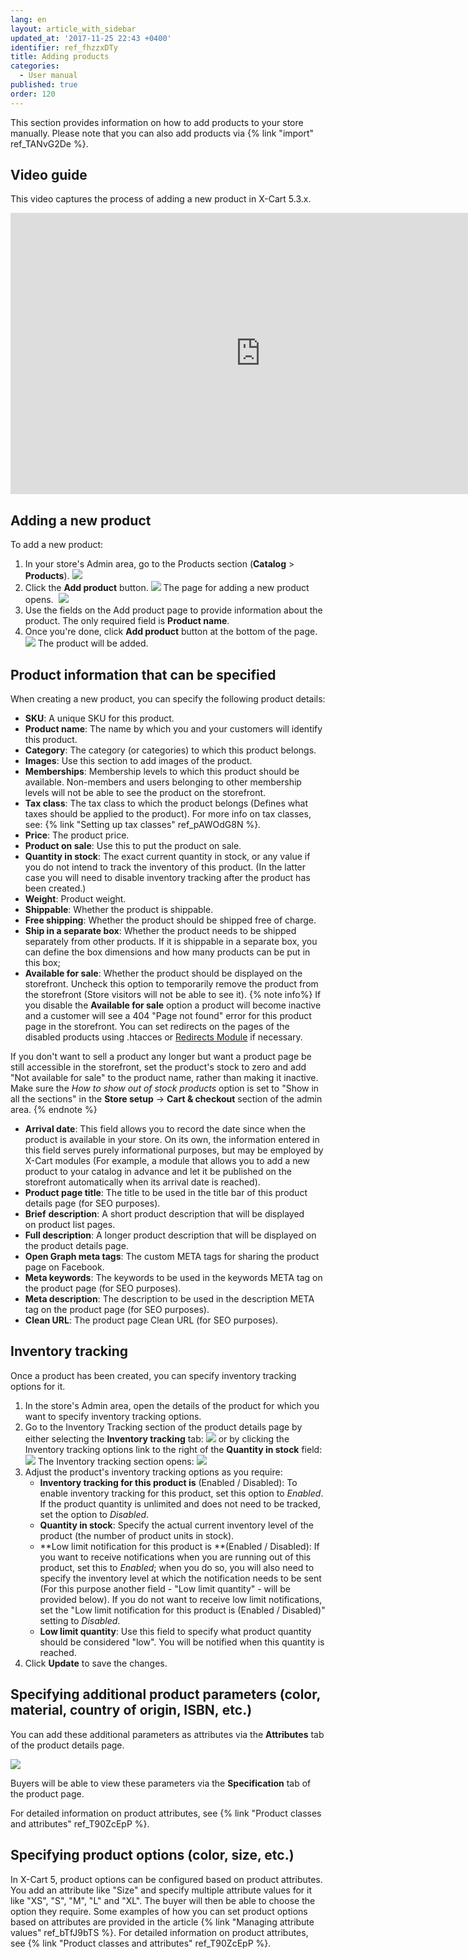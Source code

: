 ```yaml
---
lang: en
layout: article_with_sidebar
updated_at: '2017-11-25 22:43 +0400'
identifier: ref_fhzzxDTy
title: Adding products
categories:
  - User manual
published: true
order: 120
---
```


This section provides information on how to add products to your store manually. Please note that you can also add products via {% link "import" ref_TANvG2De %}. 

## Video guide

This video captures the process of adding a new product in X-Cart 5.3.x. 

<iframe class="youtube-player" type="text/html" style="width: 800px; height: 450px" src="https://www.youtube.com/embed/yJAaZIXOWLo" frameborder="0"></iframe>

## Adding a new product

To add a new product:

1.  In your store's Admin area, go to the Products section (**Catalog** > **Products**).
    ![]({{site.baseurl}}/attachments/6389859/8716836.png)
2.  Click the **Add product** button.
    ![]({{site.baseurl}}/attachments/6389859/8716837.png)
    The page for adding a new product opens. 
    ![]({{site.baseurl}}/attachments/6389859/8716838.png)
3.  Use the fields on the Add product page to provide information about the product. The only required field is **Product name**. 
4.  Once you're done, click **Add product** button at the bottom of the page. 
    ![]({{site.baseurl}}/attachments/6389859/8716867.png)
    The product will be added. 

## Product information that can be specified

When creating a new product, you can specify the following product details:

*   **SKU**: A unique SKU for this product.
*   **Product name**: The name by which you and your customers will identify this product.
*   **Category**: The category (or categories) to which this product belongs. 
*   **Images**: Use this section to add images of the product.
*   **Memberships**: Membership levels to which this product should be available. Non-members and users belonging to other membership levels will not be able to see the product on the storefront.
*   **Tax class**: The tax class to which the product belongs (Defines what taxes should be applied to the product). For more info on tax classes, see: {% link "Setting up tax classes" ref_pAWOdG8N %}.
*   **Price**: The product price.
*   **Product on sale**: Use this to put the product on sale.
*   **Quantity in stock**: The exact current quantity in stock, or any value if you do not intend to track the inventory of this product. (In the latter case you will need to disable inventory tracking after the product has been created.) 
*   **Weight**: Product weight.
*   **Shippable**: Whether the product is shippable.
*   **Free shipping**: Whether the product should be shipped free of charge.
*   **Ship in a separate box**: Whether the product needs to be shipped separately from other products. If it is shippable in a separate box, you can define the box dimensions and how many products can be put in this box;
*   **Available for sale**: Whether the product should be displayed on the storefront. Uncheck this option to temporarily remove the product from the storefront (Store visitors will not be able to see it).
  {% note info%}
  If you disable the **Available for sale** option a product will become inactive and a customer will see a 404 "Page not found" error for this product page in the storefront. You can set redirects on the pages of the disabled products using .htacces or [Redirects Module](https://market.x-cart.com/addons/redirects-by-Nova-Horizons.html "Adding products") if necessary. 
  
  If you don't want to sell a product any longer but want a product page be still accessible in the storefront, set the product's stock to zero and add "Not available for sale" to the product name, rather than making it inactive. Make sure the _How to show out of stock products_ option is set to "Show in all the sections" in the **Store setup** -> **Cart & checkout** section of the admin area. 
  {% endnote %}
*   **Arrival date**: This field allows you to record the date since when the product is available in your store. On its own, the information entered in this field serves purely informational purposes, but may be employed by X-Cart modules (For example, a module that allows you to add a new product to your catalog in advance and let it be published on the storefront automatically when its arrival date is reached).
*   **Product page title**: The title to be used in the title bar of this product details page (for SEO purposes). 
*   **Brief** **description**: A short product description that will be displayed on product list pages.
*   **Full description**: A longer product description that will be displayed on the product details page.
*   **Open Graph meta tags**: The custom META tags for sharing the product page on Facebook.
*   **Meta keywords**: The keywords to be used in the keywords META tag on the product page (for SEO purposes).
*   **Meta description**: The description to be used in the description META tag on the product page (for SEO purposes).
*   **Clean URL**: The product page Clean URL (for SEO purposes).

## Inventory tracking

Once a product has been created, you can specify inventory tracking options for it. 

1.  In the store's Admin area, open the details of the product for which you want to specify inventory tracking options.
2.  Go to the Inventory Tracking section of the product details page by either selecting the **Inventory tracking** tab:
    ![]({{site.baseurl}}/attachments/6389859/8716870.png)
    or by clicking the Inventory tracking options link to the right of the **Quantity in stock** field:
    ![]({{site.baseurl}}/attachments/6389859/8716871.png)
    The Inventory tracking section opens:
    ![]({{site.baseurl}}/attachments/6389859/8716869.png)
3.  Adjust the product's inventory tracking options as you require:
    *   **Inventory tracking for this product is** (Enabled / Disabled): To enable inventory tracking for this product, set this option to _Enabled_. If the product quantity is unlimited and does not need to be tracked, set the option to _Disabled_.
    *   **Quantity in stock**: Specify the actual current inventory level of the product (the number of product units in stock).
    *   **Low limit notification for this product is **(Enabled / Disabled): If you want to receive notifications when you are running out of this product, set this to _Enabled_; when you do so, you will also need to specify the inventory level at which the notification needs to be sent (For this purpose another field - "Low limit quantity" - will be provided below). If you do not want to receive low limit notifications, set the "Low limit notification for this product is (Enabled / Disabled)" setting to _Disabled_.
    *   **Low limit quantity**: Use this field to specify what product quantity should be considered "low". You will be notified when this quantity is reached.
4.  Click **Update** to save the changes.

## Specifying additional product parameters (color, material, country of origin, ISBN, etc.)

You can add these additional parameters as attributes via the **Attributes** tab of the product details page.

![]({{site.baseurl}}/attachments/6389859/8716868.png)

Buyers will be able to view these parameters via the **Specification** tab of the product page.

For detailed information on product attributes, see {% link "Product classes and attributes" ref_T90ZcEpP %}.

## Specifying product options (color, size, etc.)

In X-Cart 5, product options can be configured based on product attributes. You add an attribute like "Size" and specify multiple attribute values for it like "XS", "S", "M", "L" and "XL". The buyer will then be able to choose the option they require. Some examples of how you can set product options based on attributes are provided in the article {% link "Managing attribute values" ref_bTfJ9bTS %}. For detailed information on product attributes, see {% link "Product classes and attributes" ref_T90ZcEpP %}.
